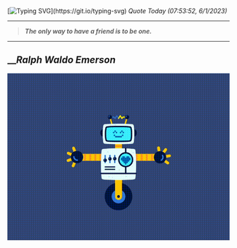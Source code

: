 [![Typing SVG](https://readme-typing-svg.herokuapp.com?font=Press+Start+2P&color=C2F784&size=35&width=900&height=100&lines=Hello+World%2C+I'm+Hung+!)](https://git.io/typing-svg) 
_Quote Today (07:53:52, 6/1/2023)_
___
>**_The only way to have a friend is to be one._**
___

## __**_Ralph Waldo Emerson_**

![RobotDance](src/assets/images/robot-dancing-dribble.gif?style=center)
